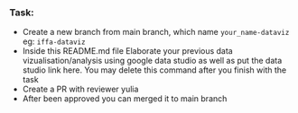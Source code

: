### Task: 
* Create a new branch from main branch, which name `your_name-dataviz` eg: `iffa-dataviz`
* Inside this README.md file Elaborate your previous data vizualisation/analysis using google data studio as well as put the data studio link here. You may delete this command after you finish with the task
* Create a PR with reviewer yulia
* After been approved you can merged it to main branch